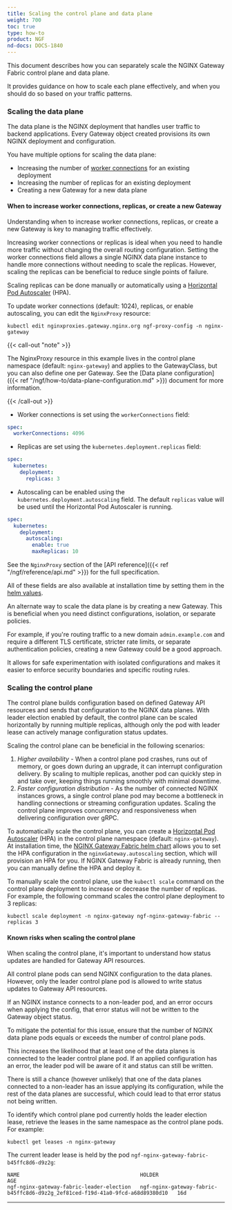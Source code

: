 ```yaml
---
title: Scaling the control plane and data plane
weight: 700
toc: true
type: how-to
product: NGF
nd-docs: DOCS-1840
---
```


This document describes how you can separately scale the NGINX Gateway Fabric control plane and data plane.

It provides guidance on how to scale each plane effectively, and when you should do so based on your traffic patterns.


### Scaling the data plane

The data plane is the NGINX deployment that handles user traffic to backend applications. Every Gateway object created provisions its own NGINX deployment and configuration.

You have multiple options for scaling the data plane:

- Increasing the number of [worker connections](https://nginx.org/en/docs/ngx_core_module.html#worker_connections) for an existing deployment
- Increasing the number of replicas for an existing deployment
- Creating a new Gateway for a new data plane

#### When to increase worker connections, replicas, or create a new Gateway

Understanding when to increase worker connections, replicas, or create a new Gateway is key to managing traffic effectively.

Increasing worker connections or replicas is ideal when you need to handle more traffic without changing the overall routing configuration. Setting the worker connections field allows a single NGINX data plane instance to handle more connections without needing to scale the replicas. However, scaling the replicas can be beneficial to reduce single points of failure.

Scaling replicas can be done manually or automatically using a [Horizontal Pod Autoscaler](https://kubernetes.io/docs/tasks/run-application/horizontal-pod-autoscale/) (HPA).

To update worker connections (default: 1024), replicas, or enable autoscaling, you can edit the `NginxProxy` resource:

```shell
kubectl edit nginxproxies.gateway.nginx.org ngf-proxy-config -n nginx-gateway
```

{{< call-out "note" >}}

The NginxProxy resource in this example lives in the control plane namespace (default: `nginx-gateway`) and applies to the GatewayClass, but you can also define one per Gateway. See the [Data plane configuration]({{< ref "/ngf/how-to/data-plane-configuration.md" >}}) document for more information.

{{< /call-out >}}

- Worker connections is set using the `workerConnections` field:

```yaml
spec:
  workerConnections: 4096
```

- Replicas are set using the `kubernetes.deployment.replicas` field:

```yaml
spec:
  kubernetes:
    deployment:
      replicas: 3
```

- Autoscaling can be enabled using the `kubernetes.deployment.autoscaling` field. The default `replicas` value will be used until the Horizontal Pod Autoscaler is running.

```yaml
spec:
  kubernetes:
    deployment:
      autoscaling:
        enable: true
        maxReplicas: 10
```

See the `NginxProxy` section of the [API reference]({{< ref "/ngf/reference/api.md" >}}) for the full specification.

All of these fields are also available at installation time by setting them in the [helm values](https://github.com/nginx/nginx-gateway-fabric/blob/main/charts/nginx-gateway-fabric/values.yaml).

An alternate way to scale the data plane is by creating a new Gateway.  This is beneficial when you need distinct configurations, isolation, or separate policies. 

For example, if you're routing traffic to a new domain `admin.example.com` and require a different TLS certificate, stricter rate limits, or separate authentication policies, creating a new Gateway could be a good approach.

It allows for safe experimentation with isolated configurations and makes it easier to enforce security boundaries and specific routing rules.

### Scaling the control plane

The control plane builds configuration based on defined Gateway API resources and sends that configuration to the NGINX data planes. With leader election enabled by default, the control plane can be scaled horizontally by running multiple replicas, although only the pod with leader lease can actively manage configuration status updates.

Scaling the control plane can be beneficial in the following scenarios:

1. _Higher availability_ - When a control plane pod crashes, runs out of memory, or goes down during an upgrade, it can interrupt configuration delivery. By scaling to multiple replicas, another pod can quickly step in and take over, keeping things running smoothly with minimal downtime.
1. _Faster configuration distribution_ - As the number of connected NGINX instances grows, a single control plane pod may become a bottleneck in handling connections or streaming configuration updates. Scaling the control plane improves concurrency and responsiveness when delivering configuration over gRPC.

To automatically scale the control plane, you can create a [Horizontal Pod Autoscaler](https://kubernetes.io/docs/tasks/run-application/horizontal-pod-autoscale/) (HPA) in the control plane namespace (default: `nginx-gateway`). At installation time, the [NGINX Gateway Fabric helm chart](https://github.com/nginx/nginx-gateway-fabric/blob/main/charts/nginx-gateway-fabric/values.yaml) allows you to set the HPA configuration in the `nginxGateway.autoscaling` section, which will provision an HPA for you. If NGINX Gateway Fabric is already running, then you can manually define the HPA and deploy it.

To manually scale the control plane, use the `kubectl scale` command on the control plane deployment to increase or decrease the number of replicas. For example, the following command scales the control plane deployment to 3 replicas:

  ```shell
  kubectl scale deployment -n nginx-gateway ngf-nginx-gateway-fabric --replicas 3
  ```

#### Known risks when scaling the control plane

When scaling the control plane, it's important to understand how status updates are handled for Gateway API resources.

All control plane pods can send NGINX configuration to the data planes. However, only the leader control plane pod is allowed to write status updates to Gateway API resources.

If an NGINX instance connects to a non-leader pod, and an error occurs when applying the config, that error status will not be written to the Gateway object status.

To mitigate the potential for this issue, ensure that the number of NGINX data plane pods equals or exceeds the number of control plane pods.

This increases the likelihood that at least one of the data planes is connected to the leader control plane pod. If an applied configuration has an error, the leader pod will be aware of it and status can still be written.

There is still a chance (however unlikely) that one of the data planes connected to a non-leader has an issue applying its configuration, while the rest of the data planes are successful, which could lead to that error status not being written.

To identify which control plane pod currently holds the leader election lease, retrieve the leases in the same namespace as the control plane pods. For example:

```shell
kubectl get leases -n nginx-gateway
```

The current leader lease is held by the pod `ngf-nginx-gateway-fabric-b45ffc8d6-d9z2g`:

```shell
NAME                                       HOLDER                                                                          AGE
ngf-nginx-gateway-fabric-leader-election   ngf-nginx-gateway-fabric-b45ffc8d6-d9z2g_2ef81ced-f19d-41a0-9fcd-a68d89380d10   16d
```

---